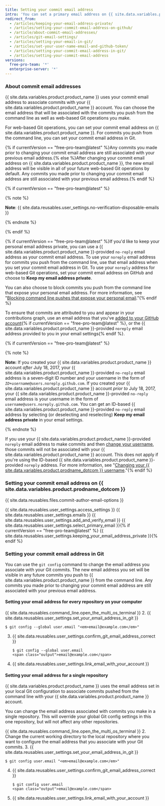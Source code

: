 ```yaml
---
title: Setting your commit email address
intro: 'You can set a primary email address on {{ site.data.variables.product.product_name }} that''s associated with web-based Git operations you perform such as edits and merges.'
redirect_from:
  - /articles/keeping-your-email-address-private/
  - /articles/setting-your-commit-email-address-on-github/
  - /article/about-commit-email-addresses/
  - /articles/git-email-settings/
  - /articles/setting-your-email-in-git/
  - /articles/set-your-user-name-email-and-github-token/
  - /articles/setting-your-commit-email-address-in-git/
  - /articles/setting-your-commit-email-address
versions:
  free-pro-team: '*'
  enterprise-server: '*'
---
```


### About commit email addresses

{{ site.data.variables.product.product_name }} uses your commit email address to associate commits with your {{ site.data.variables.product.product_name }} account. You can choose the email address that will be associated with the commits you push from the command line as well as web-based Git operations you make.

For web-based Git operations, you can set your commit email address on {{ site.data.variables.product.product_name }}. For commits you push from the command line, you can set your commit email address in Git.

{% if currentVersion == "free-pro-team@latest" %}Any commits you made prior to changing your commit email address are still associated with your previous email address.{% else %}After changing your commit email address on {{ site.data.variables.product.product_name }}, the new email address will be visible in all of your future web-based Git operations by default. Any commits you made prior to changing your commit email address are still associated with your previous email address.{% endif %}

{% if currentVersion == "free-pro-team@latest" %}

{% note %}

**Note**: {{ site.data.reusables.user_settings.no-verification-disposable-emails }}

{% endnote %}

{% endif %}

{% if currentVersion == "free-pro-team@latest" %}If you'd like to keep your personal email address private, you can use a {{ site.data.variables.product.product_name }}-provided `no-reply` email address as your commit email address. To use your `noreply` email address for commits you push from the command line, use that email address when you set your commit email address in Git. To use your `noreply` address for web-based Git operations, set your commit email address on GitHub and choose to **Keep my email address private**.

You can also choose to block commits you push from the command line that expose your personal email address. For more information, see "[Blocking command line pushes that expose your personal email](/articles/blocking-command-line-pushes-that-expose-your-personal-email-address)."{% endif %}

To ensure that commits are attributed to you and appear in your contributions graph, use an email address that you've [added to your GitHub account](/articles/adding-an-email-address-to-your-github-account/){% if currentVersion == "free-pro-team@latest" %}, or the {{ site.data.variables.product.product_name }}-provided `noreply` email address provided to you in your email settings{% endif %}.

{% if currentVersion == "free-pro-team@latest" %}

{% note %}

**Note:** If you created your {{ site.data.variables.product.product_name }} account _after_ July 18, 2017, your {{ site.data.variables.product.product_name }}-provided `no-reply` email address is a seven-digit ID number and your username in the form of <code><em>ID+username</em>@users.noreply.github.com</code>. If you created your {{ site.data.variables.product.product_name }} account _prior to_ July 18, 2017, your {{ site.data.variables.product.product_name }}-provided `no-reply` email address is your username in the form of <code><em>username</em>@users.noreply.github.com</code>. You can get an ID-based {{ site.data.variables.product.product_name }}-provided `no-reply` email address by selecting (or deselecting and reselecting) **Keep my email address private** in your email settings.

{% endnote %}

If you use your {{ site.data.variables.product.product_name }}-provided `noreply` email address to make commits and then [change your username](/articles/changing-your-github-username), those commits will not be associated with your {{ site.data.variables.product.product_name }} account. This does not apply if you're using the ID-based {{ site.data.variables.product.product_name }}-provided `noreply` address. For more information, see "[Changing your {{ site.data.variables.product.prodname_dotcom }} username](/articles/changing-your-github-username)."{% endif %}

### Setting your commit email address on {{ site.data.variables.product.prodname_dotcom }}

{{ site.data.reusables.files.commit-author-email-options }}

{{ site.data.reusables.user_settings.access_settings }}
{{ site.data.reusables.user_settings.emails }}
{{ site.data.reusables.user_settings.add_and_verify_email }}
{{ site.data.reusables.user_settings.select_primary_email }}{% if currentVersion == "free-pro-team@latest" %}
{{ site.data.reusables.user_settings.keeping_your_email_address_private }}{% endif %}

### Setting your commit email address in Git

You can use the `git config` command to change the email address you associate with your Git commits. The new email address you set will be visible in any future commits you push to {{ site.data.variables.product.product_name }} from the command line. Any commits you made prior to changing your commit email address are still associated with your previous email address.

#### Setting your email address for every repository on your computer

{{ site.data.reusables.command_line.open_the_multi_os_terminal }}
2. {{ site.data.reusables.user_settings.set_your_email_address_in_git }}
   ```shell
   $ git config --global user.email "<em>email@example.com</em>"
   ```
3. {{ site.data.reusables.user_settings.confirm_git_email_address_correct }}
   ```shell
   $ git config --global user.email
   <span class="output">email@example.com</span>
   ```
4. {{ site.data.reusables.user_settings.link_email_with_your_account }}

#### Setting your email address for a single repository

{{ site.data.variables.product.product_name }} uses the email address set in your local Git configuration to associate commits pushed from the command line with your {{ site.data.variables.product.product_name }} account.

You can change the email address associated with commits you make in a single repository. This will override your global Git config settings in this one repository, but will not affect any other repositories.

{{ site.data.reusables.command_line.open_the_multi_os_terminal }}
2. Change the current working directory to the local repository where you want to configure the email address that you associate with your Git commits.
3. {{ site.data.reusables.user_settings.set_your_email_address_in_git }}
   ```shell
   $ git config user.email "<em>email@example.com</em>"
   ```
4. {{ site.data.reusables.user_settings.confirm_git_email_address_correct }}
   ```shell
   $ git config user.email
   <span class="output">email@example.com</span>
   ```
5. {{ site.data.reusables.user_settings.link_email_with_your_account }}
